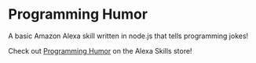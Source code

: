 # Programming Humor
A basic Amazon Alexa skill written in node.js that tells programming jokes! 

Check out [Programming Humor](https://www.amazon.com/Rahul-Sabnis-Programming-Humor/dp/B074J3XYPN/) on the Alexa Skills store!
